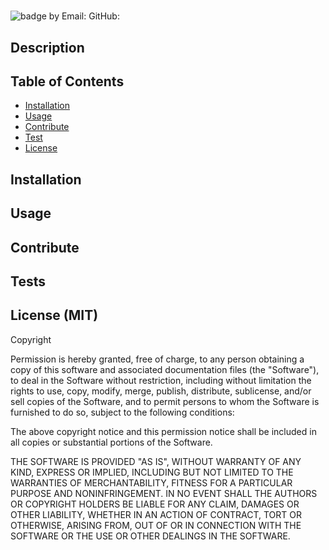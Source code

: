 # 
![badge](https://img.shields.io/badge/license-MIT-blue)
by 
Email: 
GitHub: 

## Description


## Table of Contents
- [Installation](#installation)
- [Usage](#usage)
- [Contribute](#contribute)
- [Test](#test)
- [License](#license)

## Installation


## Usage


## Contribute


## Tests


## License (MIT)
Copyright  

Permission is hereby granted, free of charge, to any person obtaining a copy of this software and associated documentation files (the "Software"), to deal in the Software without restriction, including without limitation the rights to use, copy, modify, merge, publish, distribute, sublicense, and/or sell copies of the Software, and to permit persons to whom the Software is furnished to do so, subject to the following conditions:
  
The above copyright notice and this permission notice shall be included in all copies or substantial portions of the Software.

THE SOFTWARE IS PROVIDED "AS IS", WITHOUT WARRANTY OF ANY KIND, EXPRESS OR IMPLIED, INCLUDING BUT NOT LIMITED TO THE WARRANTIES OF MERCHANTABILITY, FITNESS FOR A PARTICULAR PURPOSE AND NONINFRINGEMENT. IN NO EVENT SHALL THE AUTHORS OR COPYRIGHT HOLDERS BE LIABLE FOR ANY CLAIM, DAMAGES OR OTHER LIABILITY, WHETHER IN AN ACTION OF CONTRACT, TORT OR OTHERWISE, ARISING FROM, OUT OF OR IN CONNECTION WITH THE SOFTWARE OR THE USE OR OTHER DEALINGS IN THE SOFTWARE.

